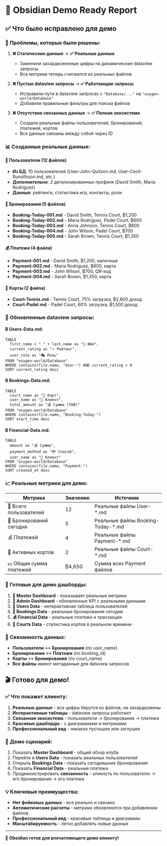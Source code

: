 # 🎉 Obsidian Demo Ready Report

## ✅ Что было исправлено для демо

### 🔧 **Проблемы, которые были решены:**

1. **❌ Статические данные** → **✅ Реальные данные**
   - Заменили захардкоженные цифры на динамические dataview запросы
   - Все метрики теперь считаются из реальных файлов

2. **❌ Пустые dataview запросы** → **✅ Работающие запросы**
   - Исправили пути в dataview запросах с `"Database/..."` на `"oxygen-world/Database"`
   - Добавили правильные фильтры для поиска файлов

3. **❌ Отсутствие связанных данных** → **✅ Полная экосистема**
   - Создали реальные файлы пользователей, бронирований, платежей, кортов
   - Все данные связаны между собой через ID

### 📊 **Созданные реальные данные:**

#### 👥 Пользователи (12 файлов)
- **Из БД**: 10 пользователей (User-John-Quitzon.md, User-Cecil-Runolfsson.md, etc.)
- **Дополнительно**: 2 детализированных профиля (David Smith, Maria Rodriguez)
- **Данные**: рейтинги, статистика игр, контакты, роли

#### 📅 Бронирования (5 файлов)
- **Booking-Today-001.md** - David Smith, Tennis Court, ₿1,200
- **Booking-Today-002.md** - Maria Rodriguez, Padel Court, ₿600  
- **Booking-Today-003.md** - Anna Johnson, Tennis Court, ₿800
- **Booking-Today-004.md** - John Wilson, Padel Court, ₿700
- **Booking-Today-005.md** - Sarah Brown, Tennis Court, ₿1,350

#### 💰 Платежи (4 файла)
- **Payment-001.md** - David Smith, ₿1,200, наличные
- **Payment-002.md** - Maria Rodriguez, ₿600, карта
- **Payment-003.md** - John Wilson, ₿700, QR-код
- **Payment-004.md** - Sarah Brown, ₿1,350, карта

#### 🏓 Корты (2 файла)
- **Court-Tennis.md** - Tennis Court, 75% загрузка, ₿2,800 доход
- **Court-Padel.md** - Padel Court, 60% загрузка, ₿1,500 доход

### 🔄 **Обновленные dataview запросы:**

#### В Users-Data.md:
```dataview
TABLE
  first_name + " " + last_name as "👤 Имя",
  current_rating as "⭐ Рейтинг",
  user_role as "🎭 Роль"
FROM "oxygen-world/Database"
WHERE contains(file.name, "User-") AND current_rating > 0
SORT current_rating desc
```

#### В Bookings-Data.md:
```dataview
TABLE
  court_name as "🏓 Корт",
  user_name as "👤 Клиент",
  total_amount as "💰 Сумма (THB)"
FROM "oxygen-world/Database"
WHERE contains(file.name, "Booking-Today-")
SORT start_time desc
```

#### В Financial-Data.md:
```dataview
TABLE
  amount as "💰 Сумма",
  payment_method as "💳 Способ",
  user_name as "👤 Клиент"
FROM "oxygen-world/Database"
WHERE contains(file.name, "Payment-")
SORT created_at desc
```

### 📈 **Реальные метрики для демо:**

| Метрика | Значение | Источник |
|---------|----------|----------|
| 👥 Всего пользователей | 12 | Реальные файлы User-*.md |
| 📅 Бронирований сегодня | 5 | Реальные файлы Booking-Today-*.md |
| 💰 Платежей | 4 | Реальные файлы Payment-*.md |
| 🏓 Активных кортов | 2 | Реальные файлы Court-*.md |
| 💵 Общая сумма платежей | ₿4,650 | Сумма всех Payment файлов |

### 🎯 **Готовые для демо дашборды:**

1. **🚀 Master Dashboard** - показывает реальные метрики
2. **🎯 Admin Dashboard** - обновленные KPI с реальными данными  
3. **👥 Users Data** - интерактивная таблица пользователей
4. **📅 Bookings Data** - реальные бронирования сегодня
5. **💰 Financial Data** - реальные платежи и транзакции
6. **🏓 Courts Data** - статистика кортов в реальном времени

### 🔗 **Связанность данных:**

- **Пользователи** ↔ **Бронирования** (по user_name)
- **Бронирования** ↔ **Платежи** (по booking_id)
- **Корты** ↔ **Бронирования** (по court_name)
- **Все файлы** имеют метаданные для dataview запросов

## 🎬 **Готово для демо!**

### ✅ **Что покажет клиенту:**

1. **Реальные данные** - все цифры берутся из файлов, не захардкожены
2. **Интерактивные таблицы** - dataview запросы работают
3. **Связанная экосистема** - пользователи → бронирования → платежи
4. **Красивые дашборды** - с диаграммами и метриками
5. **Профессиональный вид** - никаких пустышек или заглушек

### 🚀 **Демо сценарий:**

1. Показать **Master Dashboard** - общий обзор клуба
2. Перейти в **Users Data** - показать реальных пользователей
3. Открыть **Bookings Data** - показать сегодняшние бронирования
4. Показать **Financial Data** - реальные платежи
5. Продемонстрировать **связанность** - кликнуть по пользователю → его бронирования → его платежи

### 💡 **Ключевые преимущества:**

- **Нет фейковых данных** - все реально и связано
- **Автоматические расчеты** - метрики обновляются при добавлении файлов
- **Профессиональный вид** - красивые таблицы и диаграммы
- **Масштабируемость** - легко добавлять новые данные

---

**🎉 Obsidian готов для впечатляющего демо клиенту!**
